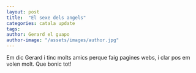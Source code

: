 ```yaml
---
layout: post
title:  "El sexe dels angels"
categories: catala update
tags: 
author: Gerard el guapo
author-image: "/assets/images/author.jpg"
---
```

Em dic Gerard i tinc molts amics perque faig pagines webs, i clar pos em volen molt. Que bonic tot!
